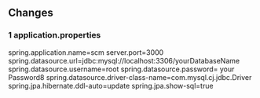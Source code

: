 ## Changes

### 1 application.properties

spring.application.name=scm
server.port=3000
spring.datasource.url=jdbc:mysql://localhost:3306/yourDatabaseName
spring.datasource.username=root
spring.datasource.password= your Password8
spring.datasource.driver-class-name=com.mysql.cj.jdbc.Driver
spring.jpa.hibernate.ddl-auto=update
spring.jpa.show-sql=true
